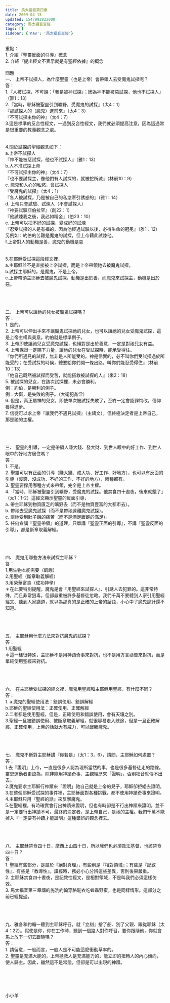 ```yaml
---
title: 馬太福音第四章
date: 2009-04-15
updated: 1547992822000
category: 馬太福音查經
tags: []
sidebar: {'nav': '馬太福音查經'}
---
```


<p>重點：<br/>1.	介紹『聖靈反面的引導』概念<br/>2.	介紹『提出經文不表示就是有聖經依據』的概念<br/><!--more--><br/>問題<br/>一、	上帝不試探人，為什麼聖靈（也是上帝）會帶領人去受魔鬼試探呢？<br/>答：<br/>1.『人被試探，不可說：「我是被神試探」；因為神不能被惡試探，他也不試探人』（雅1：13）<br/>2.『當時，耶穌被聖靈引到曠野，受魔鬼的試探』（太4：1）<br/>『那試探人的（魔鬼）進前來』（太4：3）<br/>『不可試探主你的神』（太4：7）<br/>3.這是標準的反合性經文，一遇到反合性經文，我們就必須提高注意，因為這通常是很重要的教義觀念之處。<br/><br/><br/>4.關於試探的聖經觀念如下：<br/>a.上帝不試探人<br/>『神不能被惡試探，他也不試探人』（雅1：13）<br/>b.人不准試探上帝<br/>『不可試探主你的神』（太4：7）<br/>『也不要試探主，像他們有人試探的，就被蛇所滅』（林前10：9）<br/>c. 魔鬼和人心的私慾，會試探人<br/>『受魔鬼的試探』（太4：1）<br/>『各人被試探，乃是被自己的私慾牽引誘惑的』（雅1：14）<br/>d. 上帝只會試驗、試煉人（不會試探人）<br/>『神要試驗亞伯拉罕』（創22：1）<br/>『他試煉我之後，我必如精金』（伯23：10）<br/>e. 上帝可以把不好的試探，變成好的試煉<br/>『忍受試探的人是有福的，因為他經過試驗以後，必得生命的冠冕』（雅1：12）<br/>另例如：約伯的苦難是魔鬼的試探，但上帝藉此試煉他。<br/>f.上帝對人的動機是善，魔鬼的動機是惡<br/><br/><br/>5.在耶穌受試探這段經文裡，<br/>a.主耶穌並不是直接被上帝試探，而是上帝帶領祂去被魔鬼試探。<br/>b.試探主耶穌的，是魔鬼，不是上帝。<br/>c.上帝帶領主耶穌去被魔鬼試探，動機是出於善，而魔鬼來試探主，動機是出於惡。<br/><br/><br/><br/><br/>二、	上帝可以讓祂的兒女被魔鬼試探嗎？<br/>答：<br/>1.	是的。<br/>2.	上帝可以伸出手來不讓魔鬼試探祂的兒女，也可以讓祂的兒女受魔鬼試探，這是上帝主權與美意。約伯就是標準例子。<br/>3.	上帝即使讓祂兒女受魔鬼試探，也絕對是出於善意，一定是對祂兒女有益。<br/>4.	上帝保證一定賜下力量，讓祂的兒女在受試探時，能承受得住。<br/>『你們所遇見的試探，無非是人所能受的。神是信實的，必不叫你們受試探過於所能受的；在受試探的時候，總要給你們開一條出路，叫你們能忍受得住』（林前10：13）<br/>『他自己既然被試探而受苦，就能搭救被試探的人』（來2：18）<br/>5.	被試探的兒女，在該次試探裡，未必會勝利。<br/>例：約伯，是勝利的例子。<br/>例：大衛，是失敗的例子。（大衛犯姦淫）<br/>6.	但是，真正屬神的兒女，即使單次被試探失敗了，至終一定會認罪悔改，信仰獲得進步。<br/>7.	信徒可以求上帝『讓我們不遇見試探』（主禱文），但終極決定者是上帝自己，那是祂的主權。<br/><br/><br/><br/><br/>三、	聖靈的引導，一定是帶領人賺大錢、發大財、到世人眼中的好工作、到世人眼中的好地方居住嗎？<br/>答：<br/>1.	不是。<br/>2.	聖靈可以有正面的引導（賺大錢、成大功、好工作、好地方），也可以有反面的引導（沒錢、沒成功、不好的工作、不好的地方），兩種都有。<br/>3.	聖靈要採用哪種方式來帶領，完全是上帝主權。<br/>4.	『當時，耶穌被聖靈引到曠野，受魔鬼的試探。他禁食四十晝夜，後來就餓了』（太1：1-2）這經文顯示聖靈的反面引導，<br/>a.	帶主耶穌到物質匱乏的曠野去（而不是物質豐富的大都市去）。<br/>b.	帶祂去受魔鬼試探（而不是帶祂遠離魔鬼試探）。<br/>c.	讓祂受到肚子餓的痛苦（而不是酒足飯飽的滿足）。<br/>5.	任何宣講『聖靈帶領』的道理，只單講『聖靈正面的引導』，不講『聖靈反面的引導』，都是斷章取義解經。<br/><br/><br/><br/><br/>四、	魔鬼用哪些方法來試探主耶穌？<br/>答：<br/>1.用生物本能需要（飢餓）<br/>2.用聖經（斷章取義解經）<br/>3.用榮華富貴（成功神學）<br/>＊在此要特別提醒，魔鬼是會『用聖經來試探人』、引誘人去犯罪的。這非常特殊，而且非常狠毒，但卻嚴重被許多基督徒忽略。我們千萬不要聽到人家引用聖經經文、聽到人家講道，就以為那真的是正確的上帝的話語，小心中了魔鬼詭計還不知道。<br/><br/><br/><br/><br/>五、	主耶穌用什麼方法來對抗魔鬼的試探？<br/>答：<br/>1.用聖經<br/>＊這一樣很特殊，主耶穌不是用神蹟奇事來對抗，也不是用方言禱告來對抗，而是單純使用聖經來對抗。<br/><br/><br/><br/><br/>六、	在主耶穌受試探的經文裡，魔鬼用聖經和主耶穌用聖經，有什麼不同？<br/>答：<br/>1. a.魔鬼的聖經使用法：錯誤使用、錯誤解經<br/>b.耶穌的聖經使用法：正確使用、正確解經<br/>2.二者都是使用聖經，但是，正確使用和錯誤使用，會有天壤之別。<br/>3.聖經一旦被錯誤使用、被斷章取義解經，就很容易走入歧途，但是一旦正確解經、正確使用，上帝的話就大有威力，可以戰勝魔鬼。<br/><br/><br/><br/><br/>七、	魔鬼不斷對主耶穌講『你若是』（太1：3，6），請問，主耶穌如何處置？<br/>答：<br/>1.去『證明』上帝，一直是很多人認為理所當然的事，也是很多基督徒走的路線。<br/>靈恩運動者更認為，除非能用神蹟奇事、主觀經歷來「證明」，否則福音就傳不出去。<br/>2.魔鬼要求主耶穌行神蹟來「證明」祂自己就是上帝的兒子，耶穌卻拒絕去證明。<br/>3.在整個耶穌受試探的事件裡，主耶穌面對各種挑戰，都不使用神蹟奇事來證明。<br/>4.主耶穌只用『聖經的話』來反擊魔鬼。<br/>5.在聖經裡，有時確實會行出神蹟來證明，但也有時卻是不行出神蹟來證明，並不是一定要行出神蹟不可。最終的決定者，是上帝自己，是祂的主權。我們千萬不能掉入『一定要有神蹟才能證明』這種錯誤的觀念裡去。<br/><br/><br/><br/><br/>八、	主耶穌禁食四十日，摩西上山四十日，所以我們也必須效法基督，也該禁食四十日？<br/>答：<br/>1.	聖經有些部分，是屬於『絕對真理』，有些則是『相對領域』；有些是『記敘性』，有些是『教導性』。讀經時，務必小心分辨這些差異，否則後果嚴重。<br/>2.	主耶穌禁食四十晝夜，是記敘性經文，是相對領域，不是叫我們必須這樣仿效。<br/>3.	馬太福音第三章講的施洗約翰穿駱駝衣吃蝗蟲野蜜，也是同樣情形。這部分之前已經提過。<br/><br/><br/><br/><br/>九、雅各和約翰一聽到主耶穌呼召，就『立刻』捨了船、別了父親、跟從耶穌（太4：22）。假使是你，你在工作時，聽到一個路人對你呼召，要你跟隨他，你就會馬上放下一切去跟隨嗎？<br/>答：<br/>1.	請留意，一般而言，一般人是不可能這麼衝動草率的。<br/>2.	聖靈是充滿大能的，上帝拯救人是充滿能力的，能立即的扭轉人的內心傾向，使人歸主。因此，雖然這不是常態，但卻是可以出現的神蹟。<br/><br/><br/><br/><br/><br/>小小羊</p>